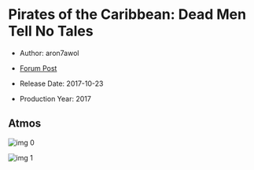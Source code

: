 # Pirates of the Caribbean: Dead Men Tell No Tales

* Author: aron7awol

* [Forum Post](https://www.avsforum.com/threads/bass-eq-for-filtered-movies.2995212/post-56753124)

* Release Date: 2017-10-23
* Production Year: 2017

## Atmos

![img 0](https://i.imgur.com/ypv8pBm.jpg)

![img 1](https://i.imgur.com/VtvbXQN.jpg)


